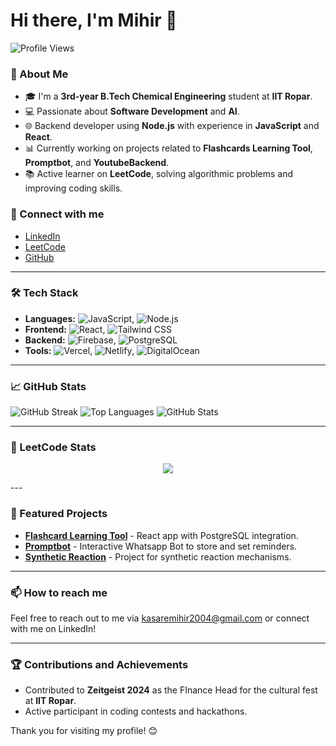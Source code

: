# Hi there, I'm Mihir 👋
![Profile Views](https://komarev.com/ghpvc/?username=mihir2004&color=brightgreen)
### 🚀 About Me

- 🎓 I'm a **3rd-year B.Tech Chemical Engineering** student at **IIT Ropar**.
- 💻 Passionate about **Software Development** and **AI**.
- 🌐 Backend developer using **Node.js** with experience in **JavaScript** and **React**.
- 📊 Currently working on projects related to **Flashcards Learning Tool**, **Promptbot**, and **YoutubeBackend**.
- 📚 Active learner on **LeetCode**, solving algorithmic problems and improving coding skills.

### 🔗 Connect with me

- [LinkedIn](https://www.linkedin.com/in/mihir-kasare/) 
- [LeetCode](https://leetcode.com/u/mihir_kasare/)
- [GitHub](https://github.com/mihir2004)

---

### 🛠️ Tech Stack

- **Languages:** ![JavaScript](https://img.shields.io/badge/-JavaScript-333333?style=flat&logo=javascript), ![Node.js](https://img.shields.io/badge/-Node.js-333333?style=flat&logo=node.js)
- **Frontend:** ![React](https://img.shields.io/badge/-React-333333?style=flat&logo=react), ![Tailwind CSS](https://img.shields.io/badge/-Tailwind%20CSS-333333?style=flat&logo=tailwind-css)
- **Backend:** ![Firebase](https://img.shields.io/badge/-Firebase-333333?style=flat&logo=firebase), ![PostgreSQL](https://img.shields.io/badge/-PostgreSQL-333333?style=flat&logo=postgresql)
- **Tools:** ![Vercel](https://img.shields.io/badge/-Vercel-333333?style=flat&logo=vercel), ![Netlify](https://img.shields.io/badge/-Netlify-333333?style=flat&logo=netlify), ![DigitalOcean](https://img.shields.io/badge/-DigitalOcean-333333?style=flat&logo=digitalocean)

---

### 📈 GitHub Stats

![GitHub Streak](https://streak-stats.demolab.com/?user=mihir2004&theme=radical)
![Top Languages](https://github-readme-stats.vercel.app/api/top-langs/?username=mihir2004&layout=compact&theme=radical)
![GitHub Stats](https://github-readme-stats.vercel.app/api?username=mihir2004&show_icons=true&theme=radical)

---

### 🚀 LeetCode Stats

<p align="center">
  
  <img  align=top flex-grow=1 src="https://leetcard.jacoblin.cool/mihir_kasare?theme=nord&font=Noto%20Sans&ext=heatmap" />  
</p>
---

### 📂 Featured Projects

- **[Flashcard Learning Tool](https://github.com/mihir2004/flashcard)** - React app with PostgreSQL integration.
- **[Promptbot](https://github.com/mihir2004/whatsappbot)** - Interactive Whatsapp Bot to store and set reminders.
- **[Synthetic Reaction](https://github.com/mihir2004/SyntheticReaction)** - Project for synthetic reaction mechanisms.

---

### 📫 How to reach me

Feel free to reach out to me via [kasaremihir2004@gmail.com](mailto:kasaremihir2004@gmail.com) or connect with me on LinkedIn!

---

### 🏆 Contributions and Achievements

- Contributed to **Zeitgeist 2024** as the FInance Head for the cultural fest at **IIT Ropar**.
- Active participant in coding contests and hackathons.

Thank you for visiting my profile! 😊

